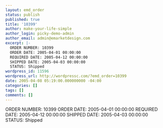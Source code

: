 ```yaml
---
layout: emd_order
status: publish
published: true
title: '10399'
author: make-your-life-simple
author_login: picky-demo-admin
author_email: admin@emarketdesign.com
excerpt: |-
  ORDER NUMBER: 10399
  ORDER DATE: 2005-04-01 00:00:00
  REQUIRED DATE: 2005-04-12 00:00:00
  SHIPPED DATE: 2005-04-03 00:00:00
  STATUS: Shipped
wordpress_id: 11596
wordpress_url: http://wordpressc.com/?emd_order=10399
date: 2005-04-08 05:19:00.000000000 -04:00
categories: []
tags: []
comments: []
---
```

ORDER NUMBER: 10399
ORDER DATE: 2005-04-01 00:00:00
REQUIRED DATE: 2005-04-12 00:00:00
SHIPPED DATE: 2005-04-03 00:00:00
STATUS: Shipped
